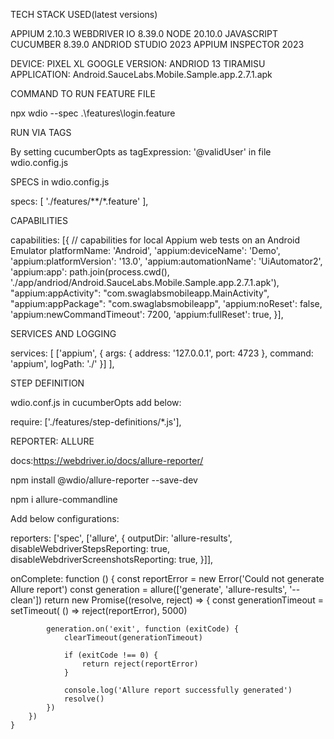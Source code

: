 TECH STACK USED(latest versions)

APPIUM 2.10.3
WEBDRIVER IO 8.39.0
NODE 20.10.0
JAVASCRIPT
CUCUMBER 8.39.0
ANDRIOD STUDIO 2023
APPIUM INSPECTOR 2023

DEVICE: PIXEL XL GOOGLE
VERSION: ANDRIOD 13 TIRAMISU
APPLICATION: Android.SauceLabs.Mobile.Sample.app.2.7.1.apk

COMMAND TO RUN FEATURE FILE

npx wdio --spec .\features\login.feature

RUN VIA TAGS

By setting cucumberOpts as tagExpression: '@validUser' in file wdio.config.js

SPECS in wdio.config.js

specs: [
'./features/**/*.feature'
],

CAPABILITIES

capabilities: [{
// capabilities for local Appium web tests on an Android Emulator
platformName: 'Android',
'appium:deviceName': 'Demo',
'appium:platformVersion': '13.0',
'appium:automationName': 'UiAutomator2',
'appium:app': path.join(process.cwd(), './app/andriod/Android.SauceLabs.Mobile.Sample.app.2.7.1.apk'),
"appium:appActivity": "com.swaglabsmobileapp.MainActivity",
"appium:appPackage": "com.swaglabsmobileapp",
'appium:noReset': false,
'appium:newCommandTimeout': 7200,
'appium:fullReset': true,
}],

SERVICES AND LOGGING

services: [
['appium', {
args: {
address: '127.0.0.1',
port: 4723
},
command: 'appium',
logPath: './'
}]
],

STEP DEFINITION

wdio.conf.js in cucumberOpts add below:

require: ['./features/step-definitions/*.js'],

REPORTER: ALLURE

docs:https://webdriver.io/docs/allure-reporter/

npm install @wdio/allure-reporter --save-dev

npm i allure-commandline

Add below configurations:

reporters: ['spec', ['allure', {
outputDir: 'allure-results',
disableWebdriverStepsReporting: true,
disableWebdriverScreenshotsReporting: true,
}]],

onComplete: function () {
const reportError = new Error('Could not generate Allure report')
const generation = allure(['generate', 'allure-results', '--clean'])
return new Promise((resolve, reject) => {
const generationTimeout = setTimeout(
() => reject(reportError), 5000)

            generation.on('exit', function (exitCode) {
                clearTimeout(generationTimeout)

                if (exitCode !== 0) {
                    return reject(reportError)
                }

                console.log('Allure report successfully generated')
                resolve()
            })
        })
    }

